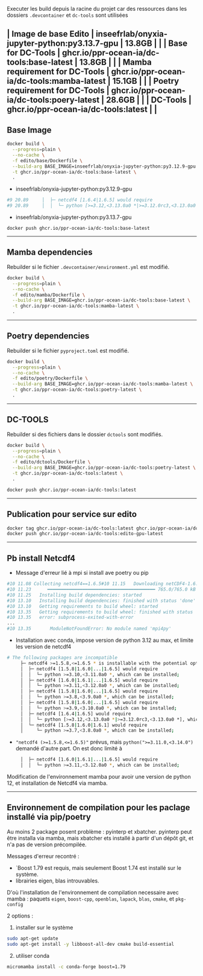 

Executer les build depuis la racine du projet car des ressources dans les dossiers `.devcontainer` et `dc-tools` sont utilisées

| Image de base Edito | inseefrlab/onyxia-jupyter-python:py3.13.7-gpu | 13.8GB |
| 
| Base for DC-Tools | ghcr.io/ppr-ocean-ia/dc-tools:base-latest | 13.8GB |
| 
| Mamba requirement for DC-Tools | ghcr.io/ppr-ocean-ia/dc-tools:mamba-latest | 15.1GB |
| 
| Poetry  requirement for DC-Tools | ghcr.io/ppr-ocean-ia/dc-tools:poery-latest | 28.6GB |
| 
| DC-Tools | ghcr.io/ppr-ocean-ia/dc-tools:latest | |
---
## Base Image

``` bash
docker build \
  --progress=plain \
  --no-cache \
  -f edito/base/Dockerfile \
  --build-arg BASE_IMAGE=inseefrlab/onyxia-jupyter-python:py3.12.9-gpu \
  -t ghcr.io/ppr-ocean-ia/dc-tools:base-latest \
  .
```

- inseefrlab/onyxia-jupyter-python:py3.12.9-gpu
``` bash
#9 20.89     │  ├─ netcdf4 [1.6.4|1.6.5] would require
#9 20.89     │  │  └─ python [>=3.12,<3.13.0a0 *|>=3.12.0rc3,<3.13.0a0 *], which can be installed;
```
- inseefrlab/onyxia-jupyter-python:py3.13.7-gpu
```
docker push ghcr.io/ppr-ocean-ia/dc-tools:base-latest
```

---
## Mamba dependencies

Rebuilder si le fichier `.devcontainer/environment.yml` est modifié.

``` bash
docker build \
  --progress=plain \
  --no-cache \
  -f edito/mamba/Dockerfile \
  --build-arg BASE_IMAGE=ghcr.io/ppr-ocean-ia/dc-tools:base-latest \
  -t ghcr.io/ppr-ocean-ia/dc-tools:mamba-latest \
  .
```

---
## Poetry dependencies

Rebuilder si le fichier `pyproject.toml` est modifié.

``` bash
docker build \
  --progress=plain \
  --no-cache \
  -f edito/poetry/Dockerfile \
  --build-arg BASE_IMAGE=ghcr.io/ppr-ocean-ia/dc-tools:mamba-latest \
  -t ghcr.io/ppr-ocean-ia/dc-tools:poetry-latest \
  .
```

---
## DC-TOOLS

Rebuilder si des fichiers dans le dossier `dctools` sont modifiés.

``` bash
docker build \
  --progress=plain \
  --no-cache \
  -f edito/dctools/Dockerfile \
  --build-arg BASE_IMAGE=ghcr.io/ppr-ocean-ia/dc-tools:poetry-latest \
  -t ghcr.io/ppr-ocean-ia/dc-tools:latest \
  .
```
``` bash
docker push ghcr.io/ppr-ocean-ia/dc-tools:latest
```
---
## Publication pour service sur edito

``` bash
docker tag ghcr.io/ppr-ocean-ia/dc-tools:latest ghcr.io/ppr-ocean-ia/dc-tools:edito-gpu-latest
docker push ghcr.io/ppr-ocean-ia/dc-tools:edito-gpu-latest
```

---
## Pb install Netcdf4

- Message d'erreur lié à mpi si install ave poetry ou pip
``` bash
#10 11.08 Collecting netcdf4==1.6.5#10 11.15   Downloading netCDF4-1.6.5.tar.gz (764 kB)
#10 11.23      ━━━━━━━━━━━━━━━━━━━━━━━━━━━━━━━━━━━━━━━━ 765.0/765.0 kB 22.2 MB/s  0:00:00
#10 11.25   Installing build dependencies: started
#10 13.10   Installing build dependencies: finished with status 'done'
#10 13.10   Getting requirements to build wheel: started
#10 13.35   Getting requirements to build wheel: finished with status 'error'
#10 13.35   error: subprocess-exited-with-error
...
#10 13.35       ModuleNotFoundError: No module named 'mpi4py'
```
- Installation avec conda, impose version de python 3.12 au max, et limite les version de netcdf4
``` bash
# The following packages are incompatible
     ├─ netcdf4 >=1.5.8,<=1.6.5 * is installable with the potential options
     │  ├─ netcdf4 [1.5.8|1.6.0|...|1.6.5] would require
     │  │  └─ python >=3.10,<3.11.0a0 *, which can be installed;
     │  ├─ netcdf4 [1.6.0|1.6.1|...|1.6.5] would require
     │  │  └─ python >=3.11,<3.12.0a0 *, which can be installed;
     │  ├─ netcdf4 [1.5.8|1.6.0|...|1.6.5] would require
     │  │  └─ python >=3.8,<3.9.0a0 *, which can be installed;
     │  ├─ netcdf4 [1.5.8|1.6.0|...|1.6.5] would require
     │  │  └─ python >=3.9,<3.10.0a0 *, which can be installed;
     │  ├─ netcdf4 [1.6.4|1.6.5] would require
     │  │  └─ python [>=3.12,<3.13.0a0 *|>=3.12.0rc3,<3.13.0a0 *], which can be installed;
     │  └─ netcdf4 [1.5.8|1.6.0|1.6.1] would require
     │     └─ python >=3.7,<3.8.0a0 *, which can be installed;
```
- `"netcdf4 (>=1.5.8,<=1.6.5)"` prévus, mais `python(">=3.11.0,<3.14.0")` demandé d'autre part. On est donc limité à 
``` bash
     │  ├─ netcdf4 [1.6.0|1.6.1|...|1.6.5] would require
     │  │  └─ python >=3.11,<3.12.0a0 *, which can be installed;
```

Modification de l'environnement mamba pour avoir une version de python 12, et installation de Netcdf4 via mamba.

---
## Environnement de compilation pour les paclage installé via pip/poetry

Au moins 2 package posent problème : pyinterp et xbatcher. pyinterp peut être installa via mamba, mais xbatcher ets installé à partir d'un dépôt git, et n'a pas de version précompilée.

Messages d'erreur recontré :

- `Boost 1.79 est requis, mais seulement Boost 1.74 est installé sur le système.
- librairies eigen, blas introuvables.

D'où l'installation de l'environnement de compilation necessaire avec mamba : paquets `eigen`, `boost-cpp`, `openblas`, `lapack`, `blas`, `cmake`, et `pkg-config`


2 options :

1. installer sur le système
``` bash
sudo apt-get update
sudo apt-get install -y libboost-all-dev cmake build-essential
```
2. utiliser conda
``` bash
micromamba install -c conda-forge boost=1.79
```
